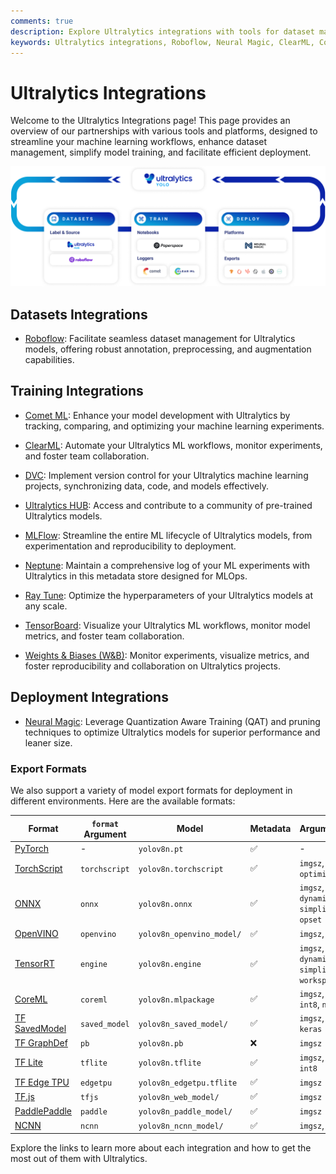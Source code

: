 ```yaml
---
comments: true
description: Explore Ultralytics integrations with tools for dataset management, model optimization, ML workflows automation, experiment tracking, version control, and more. Learn about our support for various model export formats for deployment.
keywords: Ultralytics integrations, Roboflow, Neural Magic, ClearML, Comet ML, DVC, Ultralytics HUB, MLFlow, Neptune, Ray Tune, TensorBoard, W&B, model export formats, PyTorch, TorchScript, ONNX, OpenVINO, TensorRT, CoreML, TF SavedModel, TF GraphDef, TF Lite, TF Edge TPU, TF.js, PaddlePaddle, NCNN
---
```


# Ultralytics Integrations

Welcome to the Ultralytics Integrations page! This page provides an overview of our partnerships with various tools and platforms, designed to streamline your machine learning workflows, enhance dataset management, simplify model training, and facilitate efficient deployment.

<img width="1024" src="https://github.com/ultralytics/assets/raw/main/yolov8/banner-integrations.png">

## Datasets Integrations

- [Roboflow](https://roboflow.com/?ref=ultralytics): Facilitate seamless dataset management for Ultralytics models, offering robust annotation, preprocessing, and augmentation capabilities.

## Training Integrations

- [Comet ML](https://www.comet.ml/): Enhance your model development with Ultralytics by tracking, comparing, and optimizing your machine learning experiments.

- [ClearML](https://clear.ml/): Automate your Ultralytics ML workflows, monitor experiments, and foster team collaboration.

- [DVC](https://dvc.org/): Implement version control for your Ultralytics machine learning projects, synchronizing data, code, and models effectively.

- [Ultralytics HUB](https://hub.ultralytics.com): Access and contribute to a community of pre-trained Ultralytics models.

- [MLFlow](https://mlflow.org/): Streamline the entire ML lifecycle of Ultralytics models, from experimentation and reproducibility to deployment.

- [Neptune](https://neptune.ai/): Maintain a comprehensive log of your ML experiments with Ultralytics in this metadata store designed for MLOps.

- [Ray Tune](ray-tune.md): Optimize the hyperparameters of your Ultralytics models at any scale.

- [TensorBoard](https://tensorboard.dev/): Visualize your Ultralytics ML workflows, monitor model metrics, and foster team collaboration.

- [Weights & Biases (W&B)](https://wandb.ai/site): Monitor experiments, visualize metrics, and foster reproducibility and collaboration on Ultralytics projects.

## Deployment Integrations

- [Neural Magic](https://neuralmagic.com/): Leverage Quantization Aware Training (QAT) and pruning techniques to optimize Ultralytics models for superior performance and leaner size.

### Export Formats

We also support a variety of model export formats for deployment in different environments. Here are the available formats:

| Format                                                             | `format` Argument | Model                     | Metadata | Arguments                                           |
|--------------------------------------------------------------------|-------------------|---------------------------|----------|-----------------------------------------------------|
| [PyTorch](https://pytorch.org/)                                    | -                 | `yolov8n.pt`              | ✅        | -                                                   |
| [TorchScript](https://pytorch.org/docs/stable/jit.html)            | `torchscript`     | `yolov8n.torchscript`     | ✅        | `imgsz`, `optimize`                                 |
| [ONNX](https://onnx.ai/)                                           | `onnx`            | `yolov8n.onnx`            | ✅        | `imgsz`, `half`, `dynamic`, `simplify`, `opset`     |
| [OpenVINO](openvino.md)                                            | `openvino`        | `yolov8n_openvino_model/` | ✅        | `imgsz`, `half`                                     |
| [TensorRT](https://developer.nvidia.com/tensorrt)                  | `engine`          | `yolov8n.engine`          | ✅        | `imgsz`, `half`, `dynamic`, `simplify`, `workspace` |
| [CoreML](https://github.com/apple/coremltools)                     | `coreml`          | `yolov8n.mlpackage`       | ✅        | `imgsz`, `half`, `int8`, `nms`                      |
| [TF SavedModel](https://www.tensorflow.org/guide/saved_model)      | `saved_model`     | `yolov8n_saved_model/`    | ✅        | `imgsz`, `keras`                                    |
| [TF GraphDef](https://www.tensorflow.org/api_docs/python/tf/Graph) | `pb`              | `yolov8n.pb`              | ❌        | `imgsz`                                             |
| [TF Lite](https://www.tensorflow.org/lite)                         | `tflite`          | `yolov8n.tflite`          | ✅        | `imgsz`, `half`, `int8`                             |
| [TF Edge TPU](https://coral.ai/docs/edgetpu/models-intro/)         | `edgetpu`         | `yolov8n_edgetpu.tflite`  | ✅        | `imgsz`                                             |
| [TF.js](https://www.tensorflow.org/js)                             | `tfjs`            | `yolov8n_web_model/`      | ✅        | `imgsz`                                             |
| [PaddlePaddle](https://github.com/PaddlePaddle)                    | `paddle`          | `yolov8n_paddle_model/`   | ✅        | `imgsz`                                             |
| [NCNN](https://github.com/Tencent/ncnn)                            | `ncnn`            | `yolov8n_ncnn_model/`     | ✅        | `imgsz`, `half`                                     |

Explore the links to learn more about each integration and how to get the most out of them with Ultralytics.
